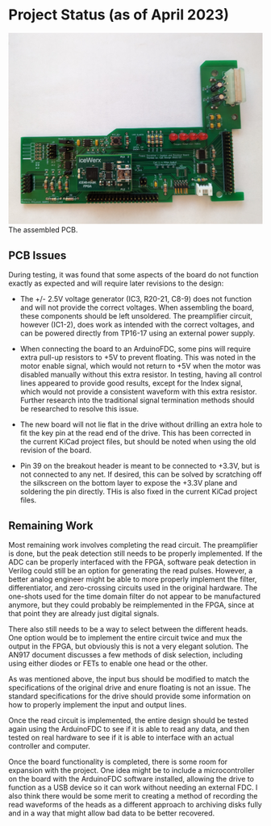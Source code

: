 # Project Status (as of April 2023)

![](img/pcb_complete.jpg)\
The assembled PCB.

## PCB Issues

During testing, it was found that some aspects of the board do not function exactly as expected and will require later revisions to the design:

- The +/- 2.5V voltage generator (IC3, R20-21, C8-9) does not function and will not provide the correct voltages. When assembling the board, these components should be left unsoldered. The preamplifier circuit, however (IC1-2), does work as intended with the correct voltages, and can be powered directly from TP16-17 using an external power supply.

- When connecting the board to an ArduinoFDC, some pins will require extra pull-up resistors to +5V to prevent floating. This was noted in the motor enable signal, which would not return to +5V when the motor was disabled manually without this extra resistor. In testing, having all control lines appeared to provide good results, except for the Index signal, which would not provide a consistent waveform with this extra resistor. Further research into the traditional signal termination methods should be researched to resolve this issue.

- The new board will not lie flat in the drive without drilling an extra hole to fit the key pin at the read end of the drive. This has been corrected in the current KiCad project files, but should be noted when using the old revision of the board.

- Pin 39 on the breakout header is meant to be connected to +3.3V, but is not connected to any net. If desired, this can be solved by scratching off the silkscreen on the bottom layer to expose the +3.3V plane and soldering the pin directly. THis is also fixed in the current KiCad project files.

## Remaining Work

Most remaining work involves completing the read circuit. The preamplifier is done, but the peak detection still needs to be properly implemented. If the ADC can be properly interfaced with the FPGA, software peak detection in Verilog could still be an option for generating the read pulses. However, a better analog engineer might be able to more properly implement the filter, differentiator, and zero-crossing circuits used in the original hardware. The one-shots used for the time domain filter do not appear to be manufactured anymore, but they could probably be reimplemented in the FPGA, since at that point they are already just digital signals.

There also still needs to be a way to select between the different heads. One option would be to implement the entire circuit twice and mux the output in the FPGA, but obviously this is not a very elegant solution. The AN917 document discusses a few methods of disk selection, including using either diodes or FETs to enable one head or the other.

As was mentioned above, the input bus should be modified to match the specifications of the original drive and enure floating is not an issue. The standard specifications for the drive should provide some information on how to properly implement the input and output lines.

Once the read circuit is implemented, the entire design should be tested again using the ArduinoFDC to see if it is able to read any data, and then tested on real hardware to see if it is able to interface with an actual controller and computer.

Once the board functionality is completed, there is some room for expansion with the project. One idea might be to include a microcontroller on the board with the ArduinoFDC software installed, allowing the drive to function as a USB device so it can work without needing an external FDC. I also think there would be some merit to creating a method of recording the read waveforms of the heads as a different approach to archiving disks fully and in a way that might allow bad data to be better recovered.

